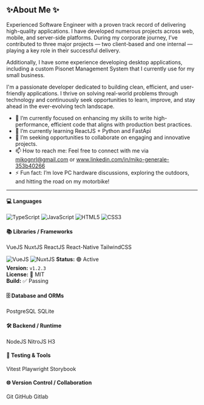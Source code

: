 ## ✨About Me ✨

Experienced Software Engineer with a proven track record of delivering high-quality applications. I have developed numerous projects across web, mobile, and server-side platforms. During my corporate journey, I’ve contributed to three major projects — two client-based and one internal — playing a key role in their successful delivery.

Additionally, I have some experience developing desktop applications, including a custom Pisonet Management System that I currently use for my small business.

I'm a passionate developer dedicated to building clean, efficient, and user-friendly applications. I thrive on solving real-world problems through technology and continuously seek opportunities to learn, improve, and stay ahead in the ever-evolving tech landscape.


- 🔭 I’m currently focused on enhancing my skills to write high-performance, efficient code that aligns with production best practices.
- 🌱 I’m currently learning ReactJS + Python and FastApi
- 💞️ I’m seeking opportunities to collaborate on engaging and innovative projects.
- 📫 How to reach me: Feel free to connect with me via mikognrl@gmail.com or www.linkedin.com/in/miko-generale-353b40266
- ⚡ Fun fact: I’m love PC hardware discussions, exploring the outdoors, and hitting the road on my motorbike!

---


#### 💻 Languages
![TypeScript](https://img.shields.io/badge/typescript-%23007ACC.svg?style=for-the-badge&logo=typescript&logoColor=white) ![JavaScript](https://img.shields.io/badge/javascript-%23323330.svg?style=for-the-badge&logo=javascript&logoColor=%23F7DF1E) ![HTML5](https://img.shields.io/badge/html5-%23E34F26.svg?style=for-the-badge&logo=html5&logoColor=white) ![CSS3](https://img.shields.io/badge/css3-%231572B6.svg?style=for-the-badge&logo=css3&logoColor=white)

#### 📚 Libraries / Frameworks
 VueJS NuxtJS ReactJS React-Native TailwindCSS

 ![VueJS](https://img.shields.io/badge/VueJS-35495e?style=for-the-badge&logo=vuedotjs)
 ![NuxtJS](https://img.shields.io/badge/NuxtJS-35495e?style=for-the-badge&logo=nuxtdotjs)
 **Status:** 🟢 Active  
**Version:** `v1.2.3`  
**License:** 📄 MIT  
**Build:** ✅ Passing  

#### 🗄️ Database and ORMs
 PostgreSQL SQLite
    
#### 🛠️ Backend / Runtime
 NodeJS NitroJS H3

#### 🧪 Testing & Tools
 Vitest Playwright Storybook
    
#### 🌐 Version Control / Collaboration
 Git GitHub Gitlab
